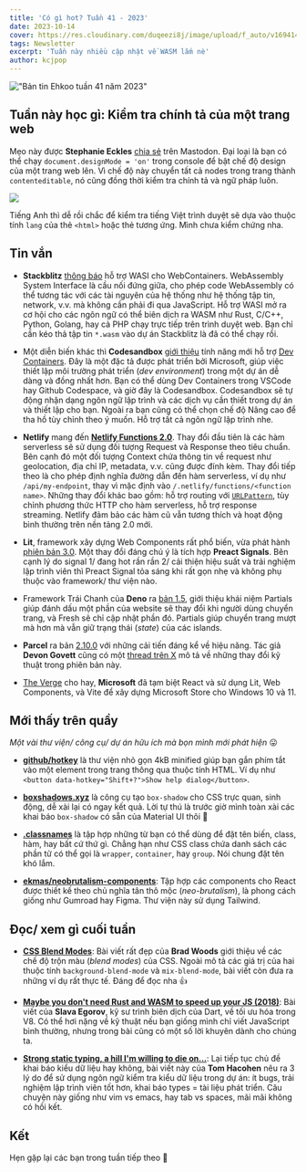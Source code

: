 ```yaml
---
title: 'Có gì hot? Tuần 41 - 2023'
date: 2023-10-14
cover: https://res.cloudinary.com/duqeezi8j/image/upload/f_auto/v1694145389/ehkoo/newsletters/w41-2023.png
tags: Newsletter
excerpt: 'Tuần này nhiều cập nhật về WASM lắm nè'
author: kcjpop
---
```


!["Bản tin Ehkoo tuần 41 năm 2023"](https://res.cloudinary.com/duqeezi8j/image/upload/f_auto/v1694145389/ehkoo/newsletters/w41-2023.png)

## Tuần này học gì: Kiểm tra chính tả của một trang web

Mẹo này được **Stephanie Eckles** [chia sẻ](https://front-end.social/@5t3ph/111200124958279871) trên Mastodon. Đại loại là bạn có thể chạy `document.designMode = 'on'` trong console để bật chế độ design của một trang web lên. Vì chế độ này chuyển tất cả nodes trong trang thành `contenteditable`, nó cũng đồng thời kiểm tra chính tả và ngữ pháp luôn.

![](https://res.cloudinary.com/duqeezi8j/image/upload/f_auto/v1697095071/ehkoo/e1c81cf0b87dc915.png)

Tiếng Anh thì dễ rồi chắc để kiểm tra tiếng Việt trình duyệt sẽ dựa vào thuộc tính `lang` của thẻ `<html>` hoặc thẻ tương ứng. Mình chưa kiểm chứng nha.

## Tin vắn

- **Stackblitz** [thông báo](https://blog.stackblitz.com/posts/announcing-wasi/) hỗ trợ WASI cho WebContainers. WebAssembly System Interface là cầu nối đứng giữa, cho phép code WebAssembly có thể tương tác với các tài nguyên của hệ thống như hệ thống tập tin, network, v.v. mà không cần phải đi qua JavaScript. Hỗ trợ WASI mở ra cơ hội cho các ngôn ngữ có thể biên dịch ra WASM như Rust, C/C++, Python, Golang, hay cả PHP chạy trực tiếp trên trình duyệt web. Bạn chỉ cần kéo thả tập tin `*.wasm` vào dự án Stackblitz là đã có thể chạy rồi.

- Một diễn biến khác thì **Codesandbox** [giới thiệu](https://codesandbox.io/blog/introducing-dev-container-support-in-codesandbox) tính năng mới hỗ trợ [Dev Containers](https://aka.ms/devcontainer.json). Đây là một đặc tả được phát triển bởi Microsoft, giúp việc thiết lập môi trường phát triển (_dev environment_) trong một dự án dễ dàng và đồng nhất hơn. Bạn có thể dùng Dev Containers trong VSCode hay Github Codespace, và giờ đây là Codesandbox. Codesandbox sẽ tự động nhận dạng ngôn ngữ lập trình và các dịch vụ cần thiết trong dự án và thiết lập cho bạn. Ngoài ra bạn cũng có thể chọn chế độ Nâng cao để tha hồ tùy chỉnh theo ý muốn. Hỗ trợ tất cả ngôn ngữ lập trình nhe.

- **Netlify** mang đến [**Netlify Functions 2.0**](https://www.netlify.com/blog/introducing-netlify-functions-2-0/). Thay đổi đầu tiên là các hàm serverless sẽ sử dụng đối tượng Request và Response theo tiêu chuẩn. Bên cạnh đó một đối tượng Context chứa thông tin về request như geolocation, địa chỉ IP, metadata, v.v. cũng được đính kèm. Thay đổi tiếp theo là cho phép định nghĩa đường dẫn đến hàm serverless, ví dụ như `/api/my-endpoint`, thay vì mặc định vào `/.netlify/functions/<function name>`. Những thay đổi khác bao gồm: hỗ trợ routing với [`URLPattern`](https://developer.mozilla.org/en-US/docs/Web/API/URLPattern), tùy chỉnh phương thức HTTP cho hàm serverless, hỗ trợ response streaming. Netlify đảm bảo các hàm cũ vẫn tương thích và hoạt động bình thường trên nền tảng 2.0 mới.

- **Lit**, framework xây dựng Web Components rất phổ biến, vừa phát hành [phiên bản 3.0](https://lit.dev/blog/2023-10-10-lit-3.0). Một thay đổi đáng chú ý là tích hợp **Preact Signals**. Bên cạnh lý do signal 1/ đang hot rần rần 2/ cải thiện hiệu suất và trải nghiệm lập trình viên thì Preact Signal tỏa sáng khi rất gọn nhẹ và không phụ thuộc vào framework/ thư viện nào.

- Framework Trái Chanh của **Deno** ra [bản 1.5](https://deno.com/blog/fresh-1.5), giới thiệu khái niệm Partials giúp đánh dấu một phần của website sẽ thay đổi khi người dùng chuyển trang, và Fresh sẽ chỉ cập nhật phần đó. Partials giúp chuyển trang mượt mà hơn mà vẫn giữ trạng thái (_state_) của các islands.

- **Parcel** ra bản [2.10.0](https://github.com/parcel-bundler/parcel/releases/tag/v2.10.0) với những cải tiến đáng kể về hiệu năng. Tác giả **Devon Govett** cũng có một [thread trên X](https://twitter.com/devongovett/status/1712169214872867288) mô tả về những thay đổi kỹ thuật trong phiên bản này.

- [The Verge](https://www.theverge.com/2023/10/6/23906082/microsoft-windows-app-store-web-version-launch) cho hay, **Microsoft** đã tạm biệt React và sử dụng Lit, Web Components, và Vite để xây dựng Microsoft Store cho Windows 10 và 11.

## Mới thấy trên quầy

_Một vài thư viện/ công cụ/ dự án hữu ích mà bọn mình mới phát hiện_ 😛

- [**github/hotkey**](https://github.com/github/hotkey) là thư viện nhỏ gọn 4kB minified giúp bạn gắn phím tắt vào một element trong trang thông qua thuộc tính HTML. Ví dụ như `<button data-hotkey="Shift+?">Show help dialog</button>`.

- [**boxshadows.xyz**](https://boxshadows.xyz/) là công cụ tạo `box-shadow` cho CSS trực quan, sinh động, dễ xài lại có ngay kết quả. Lời tự thú là trước giờ mình toàn xài các khai báo `box-shadow` có sẵn của Material UI thôi 🥲

- [**.classnames**](https://classnames.paulrobertlloyd.com/) là tập hợp những từ bạn có thể dùng để đặt tên biến, class, hàm, hay bất cứ thứ gì. Chẳng hạn như CSS class chứa danh sách các phần tử có thể gọi là `wrapper`, `container`, hay `group`. Nói chung đặt tên khó lắm.

- [**ekmas/neobrutalism-components**](https://github.com/ekmas/neobrutalism-components): Tập hợp các components cho React được thiết kế theo chủ nghĩa tân thô mộc (_neo-brutalism_), là phong cách giống như Gumroad hay Figma. Thư viện này sử dụng Tailwind.

## Đọc/ xem gì cuối tuần

- [**CSS Blend Modes**](https://garden.bradwoods.io/notes/css/blend-modes): Bài viết rất đẹp của **Brad Woods** giới thiệu về các chế độ trộn màu (_blend modes_) của CSS. Ngoài mô tả các giá trị của hai thuộc tính `background-blend-mode` và `mix-blend-mode`, bài viết còn đưa ra những ví dụ rất thực tế. Đáng để đọc nha 👍

- [**Maybe you don't need Rust and WASM to speed up your JS (2018)**](https://mrale.ph/blog/2018/02/03/maybe-you-dont-need-rust-to-speed-up-your-js.html): Bài viết của **Slava Egorov**, kỹ sư trình biên dịch của Dart, về tối ưu hóa trong V8. Có thể hơi nặng về kỹ thuật nếu bạn giống mình chỉ viết JavaScript bình thường, nhưng trong bài cũng có một số lời khuyên dành cho chúng ta.

- [**Strong static typing, a hill I'm willing to die on...**](https://www.svix.com/blog/strong-typing-hill-to-die-on/): Lại tiếp tục chủ đề khai báo kiểu dữ liệu hay không, bài viết này của **Tom Hacohen** nêu ra 3 lý do để sử dụng ngôn ngữ kiểm tra kiểu dữ liệu trong dự án: ít bugs, trải nghiệm lập trình viên tốt hơn, khai báo types = tài liệu phát triển. Câu chuyện này giống như vim vs emacs, hay tab vs spaces, mãi mãi không có hồi kết.

## Kết

Hẹn gặp lại các bạn trong tuần tiếp theo 👋
